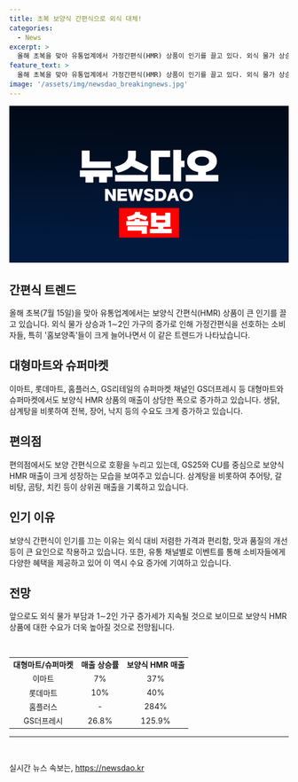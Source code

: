 ```yaml
---
title: 초복 보양식 간편식으로 외식 대체!
categories:
  - News
excerpt: >
  올해 초복을 맞아 유통업계에서 가정간편식(HMR) 상품이 인기를 끌고 있다. 외식 물가 상승과 1∼2인 가구 증가 등으로 홈보양족이 늘면서 보양식 HMR 수요가 크게 증가했다. 이에 따라 이마트, 롯데마트, 홈플러스, GS리테일 등에서 생닭과 보양식 HMR 매출이 크게 상승했으며 편의점에서도 보양식 간편식 매출이 급증하고 있다. 외식 대비 저렴하고 편리한 가격, 맛과 품질의 개선으로 인해 보양식 간편식의 인기가 높아지고 있으며, 유통 채널별로 다양한 구매 혜택도 제공되고 있다.
feature_text: >
  올해 초복을 맞아 유통업계에서 가정간편식(HMR) 상품이 인기를 끌고 있다. 외식 물가 상승과 1∼2인 가구 증가 등으로 홈보양족이 늘면서 보양식 HMR 수요가 크게 증가했다. 이에 따라 이마트, 롯데마트, 홈플러스, GS리테일 등에서 생닭과 보양식 HMR 매출이 크게 상승했으며 편의점에서도 보양식 간편식 매출이 급증하고 있다. 외식 대비 저렴하고 편리한 가격, 맛과 품질의 개선으로 인해 보양식 간편식의 인기가 높아지고 있으며, 유통 채널별로 다양한 구매 혜택도 제공되고 있다.
image: '/assets/img/newsdao_breakingnews.jpg'
---
```


<p><img src="/assets/img/newsdao_breakingnews.jpg" alt="implanttips 속보" /></p>

<h2 data-ke-size="size26">간편식 트렌드</h2>

<p data-ke-size="size16">올해 초복(7월 15일)을 맞아 유통업계에서는 보양식 간편식(HMR) 상품이 큰 인기를 끌고 있습니다. 외식 물가 상승과 1∼2인 가구의 증가로 인해 가정간편식을 선호하는 소비자들, 특히 '홈보양족'들이 크게 늘어나면서 이 같은 트렌드가 나타났습니다.</p>

<h2 data-ke-size="size26">대형마트와 슈퍼마켓</h2>

<p data-ke-size="size16">이마트, 롯데마트, 홈플러스, GS리테일의 슈퍼마켓 채널인 GS더프레시 등 대형마트와 슈퍼마켓에서도 보양식 HMR 상품의 매출이 상당한 폭으로 증가하고 있습니다. 생닭, 삼계탕을 비롯하여 전복, 장어, 낙지 등의 수요도 크게 증가하고 있습니다.</p>

<h2 data-ke-size="size26">편의점</h2>

<p data-ke-size="size16">편의점에서도 보양 간편식으로 호황을 누리고 있는데, GS25와 CU를 중심으로 보양식 HMR 매출이 크게 성장하는 모습을 보여주고 있습니다. 삼계탕을 비롯하여 추어탕, 갈비탕, 곰탕, 치킨 등이 상위권 매출을 기록하고 있습니다.</p>

<h2 data-ke-size="size26">인기 이유</h2>

<p data-ke-size="size16">보양식 간편식이 인기를 끄는 이유는 외식 대비 저렴한 가격과 편리함, 맛과 품질의 개선 등이 큰 요인으로 작용하고 있습니다. 또한, 유통 채널별로 이벤트를 통해 소비자들에게 다양한 혜택을 제공하고 있어 이 역시 수요 증가에 기여하고 있습니다.</p>

<h2 data-ke-size="size26">전망</h2>

<p data-ke-size="size16">앞으로도 외식 물가 부담과 1∼2인 가구 증가세가 지속될 것으로 보이므로 보양식 HMR 상품에 대한 수요가 더욱 높아질 것으로 전망됩니다.</p>

<p data-ke-size="size16">&nbsp;</p>

<table>
    <tbody>
        <tr>
            <td style="text-align: center; height: 17px;"><b>대형마트/슈퍼마켓</b></td>
            <td style="text-align: center; height: 17px;"><b>매출 상승률</b></td>
            <td style="text-align: center; height: 17px;"><b>보양식 HMR 매출</b></td>
        </tr>
        <tr>
            <td style="text-align: center; height: 17px;">이마트</td>
            <td style="text-align: center; height: 17px;">7%</td>
            <td style="text-align: center; height: 17px;">37%</td>
        </tr>
        <tr>
            <td style="text-align: center; height: 17px;">롯데마트</td>
            <td style="text-align: center; height: 17px;">10%</td>
            <td style="text-align: center; height: 17px;">40%</td>
        </tr>
        <tr>
            <td style="text-align: center; height: 17px;">홈플러스</td>
            <td style="text-align: center; height: 17px;">- </td>
            <td style="text-align: center; height: 17px;">284%</td>
        </tr>
        <tr>
            <td style="text-align: center; height: 17px;">GS더프레시</td>
            <td style="text-align: center; height: 17px;">26.8%</td>
            <td style="text-align: center; height: 17px;">125.9%</td>
        </tr>
    </tbody>
</table>

<p data-ke-size="size16"></p>

<hr>

<p data-ke-size="size16">&nbsp;</p>
실시간 뉴스 속보는, <a href="https://newsdao.kr" rel="dofollow">https://newsdao.kr</a>


